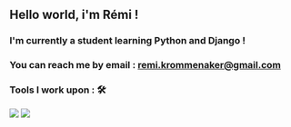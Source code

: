 ## Hello world, i'm Rémi !

### I'm currently a student learning Python and Django !
### You can reach me by email : remi.krommenaker@gmail.com

### Tools I work upon : 🛠
<img src="https://img.shields.io/badge/python%20-%2314354C.svg?&style=for-the-badge&logo=python&logoColor=white">
<img src="https://www.google.com/url?sa=i&url=https%3A%2F%2Ffoutucode.fr%2Fles-frameworks-python-web&psig=AOvVaw0di62V-J6_uP1wzLBWr8N2&ust=1624706329094000&source=images&cd=vfe&ved=0CAoQjRxqFwoTCMj50u_UsvECFQAAAAAdAAAAABAD">
<!--
**Remi-hub/Remi-hub** is a ✨ _special_ ✨ repository because its `README.md` (this file) appears on your GitHub profile.

Here are some ideas to get you started:

- 🔭 I’m currently working on ...
- 🌱 I’m currently learning ...
- 👯 I’m looking to collaborate on ...
- 🤔 I’m looking for help with ...
- 💬 Ask me about ...
- 📫 How to reach me: ...
- 😄 Pronouns: ...
- ⚡ Fun fact: ...
-->
